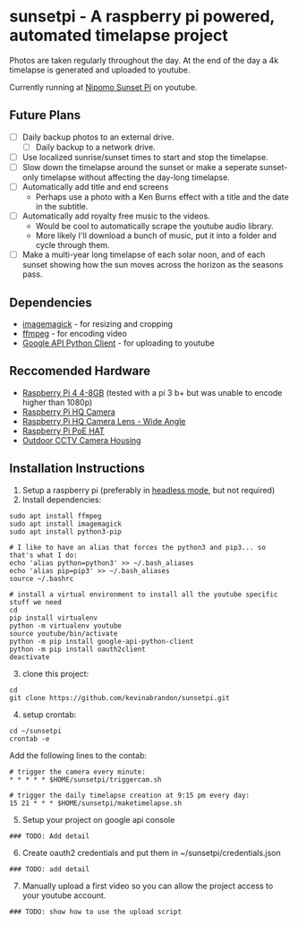 # sunsetpi - A raspberry pi powered, automated timelapse project

Photos are taken regularly throughout the day.  At the end of the day a 4k timelapse is generated and uploaded to youtube.

Currently running at [Nipomo Sunset Pi](https://www.youtube.com/channel/UCCDV0KIy-Mpz2MSu-qr2w9A) on youtube.

## Future Plans
- [ ] Daily backup photos to an external drive.
  - [ ] Daily backup to a network drive.
- [ ] Use localized sunrise/sunset times to start and stop the timelapse.
- [ ] Slow down the timelapse around the sunset or make a seperate sunset-only timelapse without affecting the day-long timelapse.
- [ ] Automatically add title and end screens
  * Perhaps use a photo with a Ken Burns effect with a title and the date in the subtitle.
- [ ] Automatically add royalty free music to the videos.
  * Would be cool to automatically scrape the youtube audio library.
  * More likely I'll download a bunch of music, put it into a folder and cycle through them.
- [ ] Make a multi-year long timelapse of each solar noon, and of each sunset showing how the sun moves across the horizon as the seasons pass.

## Dependencies
* [imagemagick](https://imagemagick.org/) - for resizing and cropping
* [ffmpeg](https://ffmpeg.org/) - for encoding video
* [Google API Python Client](https://github.com/googleapis/google-api-python-client) - for uploading to youtube

## Reccomended Hardware
* [Raspberry Pi 4 4-8GB](https://www.raspberrypi.org/products/raspberry-pi-4-model-b/) (tested with a pi 3 b+ but was unable to encode higher than 1080p)
* [Raspberry Pi HQ Camera](https://www.raspberrypi.org/products/raspberry-pi-high-quality-camera/)
* [Raspberry Pi HQ Camera Lens - Wide Angle](https://www.canakit.com/raspberry-pi-hq-camera-6mm-wide-angle-lens.html)
* [Raspberry Pi PoE HAT](https://www.raspberrypi.org/products/poe-hat/)
* [Outdoor CCTV Camera Housing](https://www.amazon.com/gp/product/B015HSSMSQ/)

## Installation Instructions
1. Setup a raspberry pi (preferably in [headless mode](https://desertbot.io/blog/headless-raspberry-pi-4-ssh-wifi-setup), but not required)
2. Install dependencies:
``` 
sudo apt install ffmpeg
sudo apt install imagemagick
sudo apt install python3-pip

# I like to have an alias that forces the python3 and pip3... so that's what I do:
echo 'alias python=python3' >> ~/.bash_aliases
echo 'alias pip=pip3' >> ~/.bash_aliases
source ~/.bashrc

# install a virtual environment to install all the youtube specific stuff we need
cd
pip install virtualenv
python -m virtualenv youtube
source youtube/bin/activate
python -m pip install google-api-python-client
python -m pip install oauth2client
deactivate
```
3. clone this project:
```
cd
git clone https://github.com/kevinabrandon/sunsetpi.git
```
4. setup crontab:
```
cd ~/sunsetpi
crontab -e
```
Add the following lines to the contab: 
```
# trigger the camera every minute:
* * * * * $HOME/sunsetpi/triggercam.sh

# trigger the daily timelapse creation at 9:15 pm every day:
15 21 * * * $HOME/sunsetpi/maketimelapse.sh
```
5. Setup your project on google api console
```
### TODO: Add detail
```
6. Create oauth2 credentials and put them in ~/sunsetpi/credentials.json
```
### TODO: add detail
```
7. Manually upload a first video so you can allow the project access to your youtube account.
```
### TODO: show how to use the upload script
```
